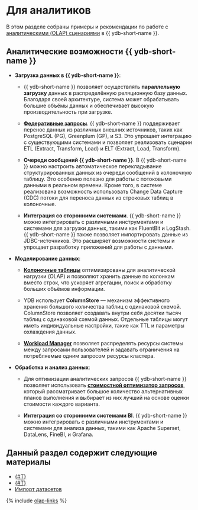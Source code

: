 # Для аналитиков

В этом разделе собраны примеры и рекомендации по работе с [аналитическими (OLAP) сценариями](../faq/analytics.md) в {{ ydb-short-name }}.

## Аналитические возможности {{ ydb-short-name }}

- **Загрузка данных в {{ ydb-short-name }}**:

    - {{ ydb-short-name }} позволяет осуществлять **параллельную загрузку** данных в распределённую реляционную базу данных. Благодаря своей архитектуре, система может обрабатывать большие объёмы данных и обеспечивает высокую производительность при загрузке.

    - [**Федеративные запросы**](../concepts/federated_query/index.md). {{ ydb-short-name }} поддерживает перенос данных из различных внешних источников, таких как PostgreSQL (PG), Greenplum (GP), и S3. Это упрощает интеграцию с существующими системами и позволяет реализовать сценарии ETL (Extract, Transform, Load) и ELT (Extract, Load, Transform).

    - **Очереди сообщений {{ ydb-short-name }}**. В {{ ydb-short-name }} можно настроить автоматическое перекладывание структурированных данных из очереди сообщений в колоночную таблицу. Это особенно полезно для работы с потоковыми данными в реальном времени. Кроме того, в системе реализована возможность использовать Change Data Capture (CDC) потоки для переноса данных из строковых таблиц в колоночные.

    - **Интеграция со сторонними системами**. {{ ydb-short-name }} можно интегрировать с различными инструментами и системами для загрузки данных, такими как FluentBit и LogStash. {{ ydb-short-name }} также позволяет импортировать данные из JDBC-источников. Это расширяет возможности системы и упрощает разработку приложений для работы с данными.

- **Моделирование данных**:

    - [**Колоночные таблицы**](../concepts/datamodel/table#column-tables) оптимизированы для аналитической нагрузки (OLAP) и позволяют хранить данные по колонкам вместо строк, что ускоряет агрегации, поиск и обработку больших объёмов информации. <!--Пользователь может добавлять до 10000 колонок в свои таблицы, что существенно больше, чем у конкурентов. {{ ydb-short-name }} также поддерживает выполнение смешанных запросов к колоночным и строчным таблицам. Это позволяет совмещать OLAP и OLTP обработку в одной базе данных. -->

    - YDB использует **ColumnStore** — механизм эффективного хранения большого количества таблиц с одинаковой схемой. ColumnStore позволяет создавать внутри себя десятки тысяч таблиц с одинаковой схемой данных. Отдельные таблицы могут иметь индивидуальные настройки, такие как TTL и параметры охлаждения данных.

    <!-- - {{ ydb-short-name }} поддерживает **охлаждение данных пользователя** в объектное хранилище S3 (tiering). Пользователь может настроить автоматический перенос данных колоночных таблиц между внутренним слоем хранения данных YDB и S3. Это позволяет управлять стоимостью хранения больших объёмов данных. Данные перенесённые в S3 остаются доступными для выполнения над ними SQL-запросов. -->

    - [**Workload Manager**](../dev/resource-consumption-management.md) позволяет распределять ресурсы системы между запросами пользователей и задавать ограничения на потребляемые одним запросом ресурсы кластера.

- **Обработка и анализ данных**:

    - Для оптимизации аналитических запросов {{ ydb-short-name }} позволяет использовать [**стоимостной оптимизатор запросов**](../concepts/optimizer.md#cost-based-optimizer), который рассматривает большое количество альтернативных планов выполнения и выбирает из них лучший на основе оценки стоимости каждого варианта.

    - **Интеграция со сторонними системами BI**. {{ ydb-short-name }} можно интегрировать с различными инструментами и системами для анализа данных, такими как Apache Superset, DataLens, FineBI, и Grafana.

## Данный раздел содержит следующие материалы

* [{#T}](scenarios.md)
* [{#T}](optimizing.md)
* [Импорт датасетов](datasets/index.md)

{% include [olap-links](_includes/olap-links.md) %}